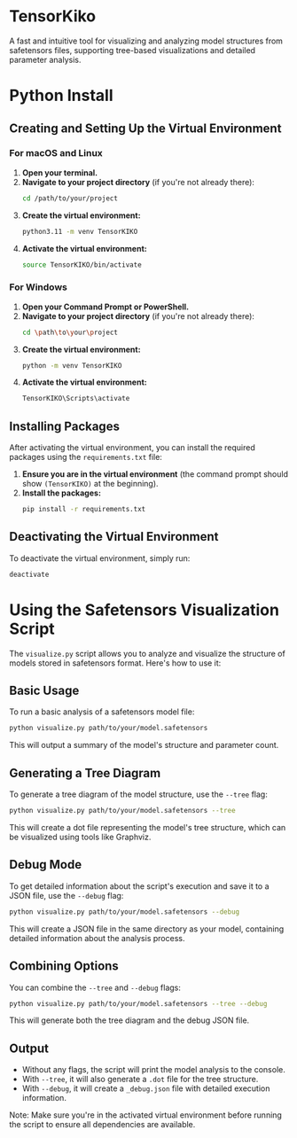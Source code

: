 # TensorKiko

A fast and intuitive tool for visualizing and analyzing model structures from safetensors files, supporting tree-based visualizations and detailed parameter analysis.

# Python Install

## Creating and Setting Up the Virtual Environment

### For macOS and Linux

1. **Open your terminal.**
2. **Navigate to your project directory** (if you're not already there):
   ```bash
   cd /path/to/your/project
   ```
3. **Create the virtual environment:**
   ```bash
   python3.11 -m venv TensorKIKO
   ```
4. **Activate the virtual environment:**
   ```bash
   source TensorKIKO/bin/activate
   ```

### For Windows

1. **Open your Command Prompt or PowerShell.**
2. **Navigate to your project directory** (if you're not already there):
   ```bash
   cd \path\to\your\project
   ```
3. **Create the virtual environment:**
   ```bash
   python -m venv TensorKIKO
   ```
4. **Activate the virtual environment:**
   ```bash
   TensorKIKO\Scripts\activate
   ```

## Installing Packages

After activating the virtual environment, you can install the required packages using the `requirements.txt` file:

1. **Ensure you are in the virtual environment** (the command prompt should show `(TensorKIKO)` at the beginning).
2. **Install the packages:**
   ```bash
   pip install -r requirements.txt
   ```

## Deactivating the Virtual Environment

To deactivate the virtual environment, simply run:

```bash
deactivate
```

# Using the Safetensors Visualization Script

The `visualize.py` script allows you to analyze and visualize the structure of models stored in safetensors format. Here's how to use it:

## Basic Usage

To run a basic analysis of a safetensors model file:

```bash
python visualize.py path/to/your/model.safetensors
```

This will output a summary of the model's structure and parameter count.

## Generating a Tree Diagram

To generate a tree diagram of the model structure, use the `--tree` flag:

```bash
python visualize.py path/to/your/model.safetensors --tree
```

This will create a dot file representing the model's tree structure, which can be visualized using tools like Graphviz.

## Debug Mode

To get detailed information about the script's execution and save it to a JSON file, use the `--debug` flag:

```bash
python visualize.py path/to/your/model.safetensors --debug
```

This will create a JSON file in the same directory as your model, containing detailed information about the analysis process.

## Combining Options

You can combine the `--tree` and `--debug` flags:

```bash
python visualize.py path/to/your/model.safetensors --tree --debug
```

This will generate both the tree diagram and the debug JSON file.

## Output

- Without any flags, the script will print the model analysis to the console.
- With `--tree`, it will also generate a `.dot` file for the tree structure.
- With `--debug`, it will create a `_debug.json` file with detailed execution information.

Note: Make sure you're in the activated virtual environment before running the script to ensure all dependencies are available.
